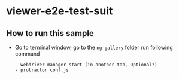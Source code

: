 # viewer-e2e-test-suit

## How to run this sample

* Go to terminal window, go to the `ng-gallery` folder run following command 
    ```
    - webdriver-manager start (in another tab, Optional?)
    - protractor conf.js
    ```
    
